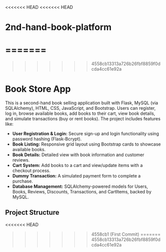 <<<<<<< HEAD
<<<<<<< HEAD
# 2nd-hand-book-platform
=======
=======
>>>>>>> 4558cb13313a726b26fbf8859f0dcda4cc61e92a
# Book Store App

This is a second-hand book selling application built with Flask, MySQL (via SQLAlchemy), HTML, CSS, JavaScript, and Bootstrap. Users can register, log in, browse available books, add books to their cart, view book details, and simulate transactions (buy or rent books). The project includes features like:

- **User Registration & Login:** Secure sign-up and login functionality using password hashing (Flask-Bcrypt).
- **Book Listing:** Responsive grid layout using Bootstrap cards to showcase available books.
- **Book Details:** Detailed view with book information and customer reviews.
- **Cart System:** Add books to a cart and view/update items with a checkout process.
- **Dummy Transaction:** A simulated payment form to complete a purchase.
- **Database Management:** SQLAlchemy-powered models for Users, Books, Reviews, Discounts, Transactions, and CartItems, backed by MySQL.

## Project Structure

<<<<<<< HEAD
>>>>>>> 4558cb1 (First Commit)
=======
>>>>>>> 4558cb13313a726b26fbf8859f0dcda4cc61e92a
